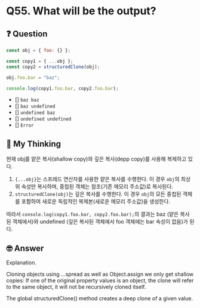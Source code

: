 # Q55. What will be the output?

## ❓ Question

```js
const obj = { foo: {} };

const copy1 = { ...obj };
const copy2 = structuredClone(obj);

obj.foo.bar = "baz";

console.log(copy1.foo.bar, copy2.foo.bar);
```

- [] `baz baz`
- [] `baz undefined`
- [] `undefined baz`
- [] `undefined undefined`
- [] `Error`

## 🤔 My Thinking

현재 obj를 얕은 복사(shallow copy)와 깊은 복사(depp copy)를 사용해 복제하고 있다.

1. `{...obj}`는 스프레드 연산자를 사용한 얕은 복사를 수행한다. 이 경우 `obj`의 최상위 속성만 복사하며, 중첩된 객체는 참조(기존 메모리 주소값)로 복사된다.
2. `structuredClone(obj)`는 깊은 복사를 수행한다. 이 경우 `obj`의 모든 중첩된 객체를 포함하여 새로운 독립적인 복제본(새로운 메모리 주소값)을 생성한다.

따라서 `console.log(copy1.foo.bar, copy2.foo.bar);`의 결과는 baz (얕은 복사된 객체에서)와 undefined (깊은 복사된 객체에서 foo 객체에는 bar 속성이 없음)가 된다.

## 🤓 Answer

Explanation.

Cloning objects using ...spread as well as Object.assign we only get shallow copies:
If one of the original property values is an object, the clone will refer to the same object, it will not be recursively cloned itself.

The global structuredClone() method creates a deep clone of a given value.
